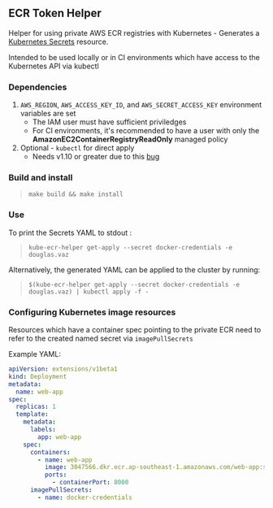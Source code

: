 ## ECR Token Helper

Helper for using private AWS ECR registries with Kubernetes - Generates a [Kubernetes Secrets](https://kubernetes.io/docs/concepts/configuration/secret/) resource.

Intended to be used locally or in CI environments which have access to the Kubernetes API via kubectl

### Dependencies
1. `AWS_REGION`, `AWS_ACCESS_KEY_ID`, and `AWS_SECRET_ACCESS_KEY` environment variables are set
    - The IAM user must have sufficient priviledges
    - For CI environments, it's recommended to have a user with only the **AmazonEC2ContainerRegistryReadOnly** managed policy
2. Optional - `kubectl` for direct apply
    - Needs v1.10 or greater due to this [bug](https://github.com/kubernetes/kubernetes/issues/61780)

### Build and install

> `make build && make install`

### Use
To print the Secrets YAML to stdout :
> `kube-ecr-helper get-apply --secret docker-credentials -e douglas.vaz`

Alternatively, the generated YAML can be applied to the cluster by running:
> `$(kube-ecr-helper get-apply --secret docker-credentials -e douglas.vaz) | kubectl apply -f -`

### Configuring Kubernetes image resources

Resources which have a container spec pointing to the private ECR need to refer to the created named secret via `imagePullSecrets`

Example YAML:
```yaml
apiVersion: extensions/v1beta1
kind: Deployment
metadata:
  name: web-app
spec:
  replicas: 1
  template:
    metadata:
      labels:
        app: web-app
    spec:
      containers:
        - name: web-app
          image: 3047566.dkr.ecr.ap-southeast-1.amazonaws.com/web-app:stable
          ports:
            - containerPort: 8000
      imagePullSecrets:
        - name: docker-credentials
```